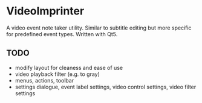 VideoImprinter
==============

A video event note taker utility. Similar to subtitle editing but more specific for predefined event types. Written with Qt5.

TODO
----

* modify layout for cleaness and ease of use
* video playback filter (e.g. to gray)
* menus, actions, toolbar
* settings dialogue, event label settings, video control settings, video filter settings